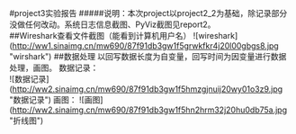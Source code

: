 #project3实验报告
#####说明：本次project以project2_2为基础，除记录部分没做任何改动。系统日志信息截图、PyViz截图见report2。
<br>
##Wireshark查看文件截图（能看到计算机用户名）
![wireshark] (http://ww1.sinaimg.cn/mw690/87f91db3gw1f5grwkfkr4j20l00gbgs8.jpg "wirshark")
##数据处理
    以回写数据长度为自变量，回写时间为因变量进行数据处理，画图。
    数据记录：<br>
![数据记录] (http://ww2.sinaimg.cn/mw690/87f91db3gw1f5hmzgjnuij20wy01o3z9.jpg "数据记录")
    画图：
![画图] (http://ww2.sinaimg.cn/mw690/87f91db3gw1f5hn2hrm32j20hu0db75a.jpg "折线图")
